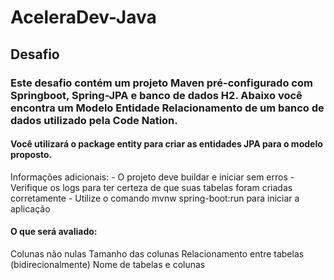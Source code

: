 # AceleraDev-Java

## Desafio
### Este desafio contém um projeto Maven pré-configurado com Springboot, Spring-JPA e banco de dados H2. Abaixo você encontra um Modelo Entidade Relacionamento de um banco de dados utilizado pela Code Nation.


#### Você utilizará o package entity para criar as entidades JPA para o modelo proposto.

Informações adicionais: - O projeto deve buildar e iniciar sem erros - Verifique os logs para ter certeza de que suas tabelas foram criadas corretamente - Utilize o comando mvnw spring-boot:run para iniciar a aplicação

#### O que será avaliado:

Colunas não nulas
Tamanho das colunas
Relacionamento entre tabelas (bidirecionalmente)
Nome de tabelas e colunas
